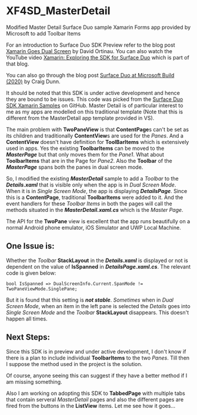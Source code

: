 # XF4SD_MasterDetail
Modified Master Detail Surface Duo sample Xamarin Forms app provided by Microsoft to add Toolbar Items

For an introduction to Surface Duo SDK Preview refer to the blog post [Xamarin Goes Dual Screen](https://devblogs.microsoft.com/xamarin/xamarin-goes-dual-screen/) by David Ortinau. You can also watch the YouTube video [Xamarin: Exploring the SDK for Surface Duo](https://www.youtube.com/watch?time_continue=3850&v=-Ey68OIKNWY&feature=emb_logo) which is part of that blog.

You can also go through the blog post [Surface Duo at Microsoft Build (2020)](https://devblogs.microsoft.com/surface-duo/surface-duo-at-microsoft-build/) by Craig Dunn.

It should be noted that this SDK is under active development and hence they are bound to be issues. This code was picked from the [Surface Duo SDK Xamarin Samples](https://github.com/microsoft/surface-duo-sdk-xamarin-samples) on GitHub. Master Detail is of particular interest to me as my apps are modelled on this traditional template (Note that this is different from the MasterDetail app template provided in VS).

The main problem with **TwoPaneView** is that **ContentPage**s can't be set as its children and traditionally **ContentView**s are used for the *Panes*. And a **ContentView** doesn't have definition for **ToolBarItems** which is extensively used in apps. Yes the existing **ToolbarItems** can be moved to the ***MasterPage*** but that only moves them for the *Pane1*. What about **ToolbarItems** that are in the Page for *Pane2*. Also the **Toolbar** of the ***MasterPage*** spans both the panes in dual screen mode.

So, I modified the existing ***MasterDetail*** sample to add a *Toolbar* to the ***Details.xaml*** that is visible only when the app is in *Dual Screen Mode*. When it is in *Single Screen Mode*, the app is displaying ***DetailsPage***. Since this is a **ContentPage**, traditional **ToolbarItems** were added to it. And the event handlers for these *Toolbar Items* in both the pages will call the methods situated in the ***MasterDetail.xaml.cs*** which is the *Master Page*.

The API for the **TwoPane** view is excellent that the app runs beautifully on a normal Android phone emulator, iOS Simulator and UWP Local Machine.

## One Issue is:
Whether the *Toolbar* **StackLayout** in the ***Details.xaml*** is displayed or not is dependent on the value of **IsSpanned** in ***DetailsPage.xaml.cs***. The relevant code is given below:

```
bool IsSpanned => DualScreenInfo.Current.SpanMode != TwoPaneViewMode.SinglePane;
```

But it is found that this setting is ***not stable***. *Sometimes* when in *Dual Screen Mode*, when an item in the left pane is selected the *Details* goes into *Single Screen Mode* and the *Toolbar* **StackLayout** disappears. This doesn't happen all times.

## Next Steps:
Since this SDK is in preview and under active development, I don't know if there is a plan to include individual **ToolbarItems** to the two *Panes*. Till then I suppose the method used in the project is the solution.

Of course, anyone seeing this can suggest if they have a better method if I am missing something.

Also I am working on adopting this SDK to **TabbedPage** with multiple tabs that contain serveral *MasterDetail* pages and also the different pages are fired from the buttons in the **ListView** items. Let me see how it goes...
